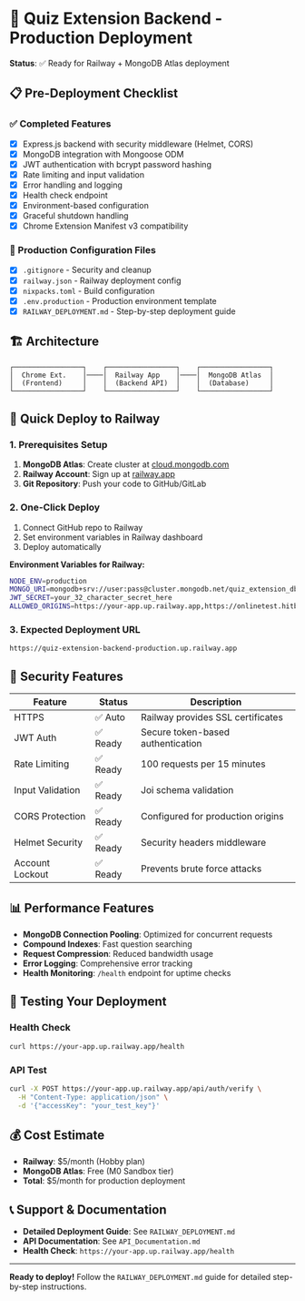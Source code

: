 # 🚀 Quiz Extension Backend - Production Deployment

**Status**: ✅ Ready for Railway + MongoDB Atlas deployment

## 📋 Pre-Deployment Checklist

### ✅ Completed Features
- [x] Express.js backend with security middleware (Helmet, CORS)
- [x] MongoDB integration with Mongoose ODM
- [x] JWT authentication with bcrypt password hashing
- [x] Rate limiting and input validation
- [x] Error handling and logging
- [x] Health check endpoint
- [x] Environment-based configuration
- [x] Graceful shutdown handling
- [x] Chrome Extension Manifest v3 compatibility

### 🔧 Production Configuration Files
- [x] `.gitignore` - Security and cleanup
- [x] `railway.json` - Railway deployment config
- [x] `nixpacks.toml` - Build configuration
- [x] `.env.production` - Production environment template
- [x] `RAILWAY_DEPLOYMENT.md` - Step-by-step deployment guide

## 🏗️ Architecture

```
┌─────────────────┐    ┌─────────────────┐    ┌─────────────────┐
│  Chrome Ext.    │────│  Railway App    │────│  MongoDB Atlas  │
│  (Frontend)     │    │  (Backend API)  │    │  (Database)     │
└─────────────────┘    └─────────────────┘    └─────────────────┘
```

## 🚀 Quick Deploy to Railway

### 1. Prerequisites Setup
1. **MongoDB Atlas**: Create cluster at [cloud.mongodb.com](https://cloud.mongodb.com)
2. **Railway Account**: Sign up at [railway.app](https://railway.app)
3. **Git Repository**: Push your code to GitHub/GitLab

### 2. One-Click Deploy
1. Connect GitHub repo to Railway
2. Set environment variables in Railway dashboard
3. Deploy automatically

**Environment Variables for Railway:**
```bash
NODE_ENV=production
MONGO_URI=mongodb+srv://user:pass@cluster.mongodb.net/quiz_extension_db
JWT_SECRET=your_32_character_secret_here
ALLOWED_ORIGINS=https://your-app.up.railway.app,https://onlinetest.hitbullseye.com
```

### 3. Expected Deployment URL
`https://quiz-extension-backend-production.up.railway.app`

## 🔐 Security Features

| Feature | Status | Description |
|---------|--------|-------------|
| HTTPS | ✅ Auto | Railway provides SSL certificates |
| JWT Auth | ✅ Ready | Secure token-based authentication |
| Rate Limiting | ✅ Ready | 100 requests per 15 minutes |
| Input Validation | ✅ Ready | Joi schema validation |
| CORS Protection | ✅ Ready | Configured for production origins |
| Helmet Security | ✅ Ready | Security headers middleware |
| Account Lockout | ✅ Ready | Prevents brute force attacks |

## 📊 Performance Features

- **MongoDB Connection Pooling**: Optimized for concurrent requests
- **Compound Indexes**: Fast question searching
- **Request Compression**: Reduced bandwidth usage
- **Error Logging**: Comprehensive error tracking
- **Health Monitoring**: `/health` endpoint for uptime checks

## 🧪 Testing Your Deployment

### Health Check
```bash
curl https://your-app.up.railway.app/health
```

### API Test
```bash
curl -X POST https://your-app.up.railway.app/api/auth/verify \
  -H "Content-Type: application/json" \
  -d '{"accessKey": "your_test_key"}'
```

## 💰 Cost Estimate

- **Railway**: $5/month (Hobby plan)
- **MongoDB Atlas**: Free (M0 Sandbox tier)
- **Total**: $5/month for production deployment

## 📞 Support & Documentation

- **Detailed Deployment Guide**: See `RAILWAY_DEPLOYMENT.md`
- **API Documentation**: See `API_Documentation.md`
- **Health Check**: `https://your-app.up.railway.app/health`

---

**Ready to deploy!** Follow the `RAILWAY_DEPLOYMENT.md` guide for detailed step-by-step instructions.

